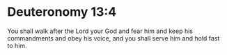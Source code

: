 # Deuteronomy 13:4

You shall walk after the Lord your God and fear him and keep his commandments and obey his voice, and you shall serve him and hold fast to him.
